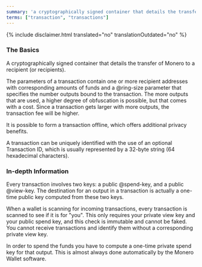 ```yaml
---
summary: 'a cryptographically signed container that details the transfer of Monero to a recipient (or recipients)'
terms: ["transaction", "transactions"]
---
```


{% include disclaimer.html translated="no" translationOutdated="no" %}

### The Basics

A cryptographically signed container that details the transfer of Monero to
a recipient (or recipients).

The parameters of a transaction contain one or more recipient addresses with
corresponding amounts of funds and a @ring-size parameter that specifies the
number outputs bound to the transaction. The more outputs that are used, a
higher degree of obfuscation is possible, but that comes with a cost. Since
a transaction gets larger with more outputs, the transaction fee will be
higher.

It is possible to form a transaction offline, which offers additional
privacy benefits.

A transaction can be uniquely identified with the use of an optional
Transaction ID, which is usually represented by a 32-byte string (64
hexadecimal characters).

### In-depth Information

Every transaction involves two keys: a public @spend-key, and a public
@view-key. The destination for an output in a transaction is actually a
one-time public key computed from these two keys.

When a wallet is scanning for incoming transactions, every transaction is
scanned to see if it is for "you". This only requires your private view key
and your public spend key, and this check is immutable and cannot be
faked. You cannot receive transactions and identify them without a
corresponding private view key.

In order to spend the funds you have to compute a one-time private spend key
for that output.  This is almost always done automatically by the Monero
Wallet software.

